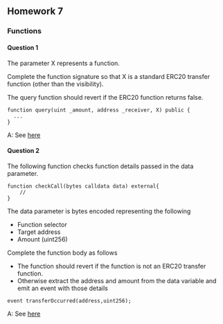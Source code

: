 ## Homework 7

### Functions

#### Question 1

The parameter X represents a function.

Complete the function signature so that X is a standard ERC20 transfer function (other than the visibility).

The query function should revert if the ERC20 function returns false.

```
function query(uint _amount, address _receiver, X) public {
  ...
}
```

A: See [here]()

#### Question 2

The following function checks function details passed in the data parameter.

```
function checkCall(bytes calldata data) external{
    //
}
```

The data parameter is bytes encoded representing the following

- Function selector
- Target address
- Amount (uint256)

Complete the function body as follows

- The function should revert if the function is not an ERC20 transfer function.
- Otherwise extract the address and amount from the data variable and emit an event with those details

```
event transferOccurred(address,uint256);
```

A: See [here]()



